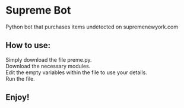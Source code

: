 <h1>Supreme Bot</h1>
Python bot that purchases items undetected on supremenewyork.com
<h2> How to use: </h2>
Simply download the file preme.py.<br>
Download the necessary modules.<br>
Edit the empty variables within the file to use your details.<br>
Run the file.<br>
<h2> Enjoy!</h2>
